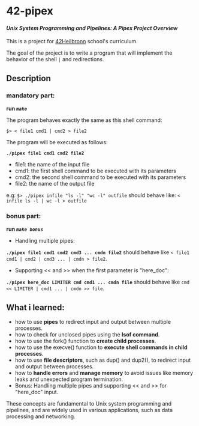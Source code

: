 # 42-pipex
#### *Unix System Programming and Pipelines: A Pipex Project Overview*
This is a project for [42Heilbronn](https://www.42heilbronn.de/en/curriculum/) school's curriculum.

The goal of the project is to write a program that will implement the behavior of the shell `|` and redirections.

## Description
### mandatory part:
**run _`make`_**

The program behaves exactly the same as this shell command:

`$> < file1 cmd1 | cmd2 > file2`

The program will be executed as follows:

__`./pipex file1 cmd1 cmd2 file2`__

+ file1: the name of the input file
+ cmd1: the first shell command to be executed with its parameters
+ cmd2: the second shell command to be executed with its parameters
+ file2: the name of the output file

e.g:
`$> ./pipex infile "ls -l" "wc -l" outfile` should behave like: `< infile ls -l | wc -l > outfile`

### bonus part:
**run _`make bonus`_**

+ Handling multiple pipes:

 __`./pipex file1 cmd1 cmd2 cmd3 ... cmdn file2`__ should behave like `< file1 cmd1 | cmd2 | cmd3 ... | cmdn > file2`.
+ Supporting << and >> when the first parameter is "here_doc":

 __`./pipex here_doc LIMITER cmd cmd1 ... cmdn file`__ should behave like `cmd << LIMITER | cmd1 ... | cmdn >> file`.

## What i learned:
+ how to use __pipes__ to redirect input and output between multiple processes.
+ how to check for unclosed pipes using the __lsof command__.
+ how to use the fork() function to __create child processes__.
+ how to use the execve() function to __execute shell commands in child processes__.
+ how to use __file descriptors__, such as dup() and dup2(), to redirect input and output between processes.
+ how to __handle errors__ and __manage memory__ to avoid issues like memory leaks and unexpected program termination.
+ Bonus: Handling multiple pipes and supporting << and >> for "here_doc" input.

These concepts are fundamental to Unix system programming and pipelines, and are widely used in various applications, such as data processing and networking. 

